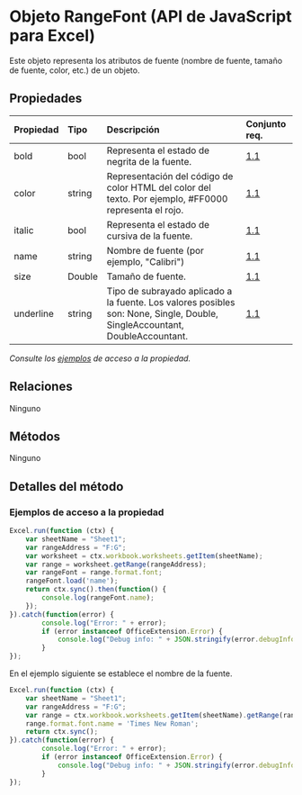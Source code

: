 # <a name="rangefont-object-javascript-api-for-excel"></a>Objeto RangeFont (API de JavaScript para Excel)

Este objeto representa los atributos de fuente (nombre de fuente, tamaño de fuente, color, etc.) de un objeto.

## <a name="properties"></a>Propiedades

| Propiedad       | Tipo    |Descripción| Conjunto req.|
|:---------------|:--------|:----------|:----|
|bold|bool|Representa el estado de negrita de la fuente.|[1.1](../requirement-sets/excel-api-requirement-sets.md)|
|color|string|Representación del código de color HTML del color del texto. Por ejemplo, #FF0000 representa el rojo.|[1.1](../requirement-sets/excel-api-requirement-sets.md)|
|italic|bool|Representa el estado de cursiva de la fuente.|[1.1](../requirement-sets/excel-api-requirement-sets.md)|
|name|string|Nombre de fuente (por ejemplo, "Calibri")|[1.1](../requirement-sets/excel-api-requirement-sets.md)|
|size|Double|Tamaño de fuente.|[1.1](../requirement-sets/excel-api-requirement-sets.md)|
|underline|string|Tipo de subrayado aplicado a la fuente. Los valores posibles son: None, Single, Double, SingleAccountant, DoubleAccountant.|[1.1](../requirement-sets/excel-api-requirement-sets.md)|

_Consulte los [ejemplos](#property-access-examples) de acceso a la propiedad._

## <a name="relationships"></a>Relaciones
Ninguno


## <a name="methods"></a>Métodos
Ninguno


## <a name="method-details"></a>Detalles del método

### <a name="property-access-examples"></a>Ejemplos de acceso a la propiedad

```js
Excel.run(function (ctx) { 
    var sheetName = "Sheet1";
    var rangeAddress = "F:G";
    var worksheet = ctx.workbook.worksheets.getItem(sheetName);
    var range = worksheet.getRange(rangeAddress);
    var rangeFont = range.format.font;
    rangeFont.load('name');
    return ctx.sync().then(function() {
        console.log(rangeFont.name);
    });
}).catch(function(error) {
        console.log("Error: " + error);
        if (error instanceof OfficeExtension.Error) {
            console.log("Debug info: " + JSON.stringify(error.debugInfo));
        }
});
```
En el ejemplo siguiente se establece el nombre de la fuente. 

```js
Excel.run(function (ctx) { 
    var sheetName = "Sheet1";
    var rangeAddress = "F:G";
    var range = ctx.workbook.worksheets.getItem(sheetName).getRange(rangeAddress);
    range.format.font.name = 'Times New Roman';
    return ctx.sync(); 
}).catch(function(error) {
        console.log("Error: " + error);
        if (error instanceof OfficeExtension.Error) {
            console.log("Debug info: " + JSON.stringify(error.debugInfo));
        }
});
```